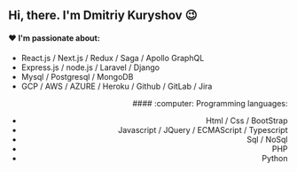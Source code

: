 ## Hi, there. I'm Dmitriy Kuryshov  :wink:

#### :heart: I'm passionate about:

- React.js / Next.js / Redux / Saga / Apollo GraphQL
- Express.js / node.js / Laravel / Django
- Mysql / Postgresql / MongoDB
- GCP / AWS / AZURE / Heroku / Github / GitLab / Jira
<div align="right">
<div>
#### :computer: Programming languages:

- Html / Css / BootStrap
- Javascript / JQuery / ECMAScript / Typescript
- Sql / NoSql
- PHP
- Python
</div>
</div>
